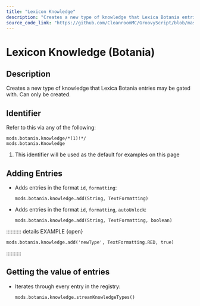 ```yaml
---
title: "Lexicon Knowledge"
description: "Creates a new type of knowledge that Lexica Botania entries may be gated with. Can only be created."
source_code_link: "https://github.com/CleanroomMC/GroovyScript/blob/master/src/main/java/com/cleanroommc/groovyscript/compat/mods/botania/Knowledge.java"
---
```


# Lexicon Knowledge (Botania)

## Description

Creates a new type of knowledge that Lexica Botania entries may be gated with. Can only be created.

## Identifier

Refer to this via any of the following:

```groovy:no-line-numbers {1}
mods.botania.knowledge/*(1)!*/
mods.botania.Knowledge
```

1. This identifier will be used as the default for examples on this page

## Adding Entries

- Adds entries in the format `id`, `formatting`:

    ```groovy:no-line-numbers
    mods.botania.knowledge.add(String, TextFormatting)
    ```

- Adds entries in the format `id`, `formatting`, `autoUnlock`:

    ```groovy:no-line-numbers
    mods.botania.knowledge.add(String, TextFormatting, boolean)
    ```

:::::::::: details EXAMPLE {open}
```groovy:no-line-numbers
mods.botania.knowledge.add('newType', TextFormatting.RED, true)
```

::::::::::

## Getting the value of entries

- Iterates through every entry in the registry:

    ```groovy:no-line-numbers
    mods.botania.knowledge.streamKnowledgeTypes()
    ```

